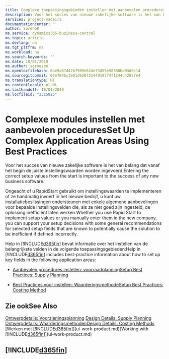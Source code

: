 ```yaml
---
title: Complexe toepassingsgebieden instellen met aanbevolen procedures | Microsoft Docs
description: Voor het succes van nieuwe zakelijke software is het van belang dat vanaf het begin de juiste instellingswaarden worden ingevoerd.
services: project-madeira
documentationcenter: ''
author: SorenGP
ms.service: dynamics365-business-central
ms.topic: article
ms.devlang: na
ms.tgt_pltfrm: na
ms.workload: na
ms.search.keywords: ''
ms.date: 10/01/2019
ms.author: sgroespe
ms.openlocfilehash: 6ae9a67442b7909e624e73d55e58388be03d0c14
ms.sourcegitcommit: 02e704bc3e01d62072144919774f1244c42827e4
ms.translationtype: HT
ms.contentlocale: nl-NL
ms.lasthandoff: 10/01/2019
ms.locfileid: "2315825"
---
```

# <a name="set-up-complex-application-areas-using-best-practices"></a><span data-ttu-id="dc62b-103">Complexe modules instellen met aanbevolen procedures</span><span class="sxs-lookup"><span data-stu-id="dc62b-103">Set Up Complex Application Areas Using Best Practices</span></span>
<span data-ttu-id="dc62b-104">Voor het succes van nieuwe zakelijke software is het van belang dat vanaf het begin de juiste instellingswaarden worden ingevoerd.</span><span class="sxs-lookup"><span data-stu-id="dc62b-104">Entering the correct setup values from the start is important to the success of any new business software.</span></span>  

 <span data-ttu-id="dc62b-105">Ongeacht of u RapidStart gebruikt om instellingswaarden te implementeren of ze handmatig invoert in het nieuwe bedrijf, u kunt uw installatiebeslissingen ondersteunen met enkele algemene aanbevelingen voor bepaalde instellingsvelden die, als ze niet goed zijn ingesteld, de oplossing inefficiënt laten werken.</span><span class="sxs-lookup"><span data-stu-id="dc62b-105">Whether you use Rapid Start to implement setup values or you manually enter them in the new company, you can support your setup decisions with some general recommendations for selected setup fields that are known to potentially cause the solution to be inefficient if defined incorrectly.</span></span>  

 <span data-ttu-id="dc62b-106">Help in [!INCLUDE[d365fin](includes/d365fin_md.md)] bevat informatie over het instellen van de belangrijkste velden in de volgende toepassingsgebieden:</span><span class="sxs-lookup"><span data-stu-id="dc62b-106">Help in [!INCLUDE[d365fin](includes/d365fin_md.md)] includes best-practice information about how to set up key fields in the following application areas:</span></span>  

-   [<span data-ttu-id="dc62b-107">Aanbevolen procedures instellen: voorraadplanning</span><span class="sxs-lookup"><span data-stu-id="dc62b-107">Setup Best Practices: Supply Planning</span></span>](setup-best-practices-supply-planning.md)  

-   [<span data-ttu-id="dc62b-108">Best Practices voor instellen: Waarderingsmethode</span><span class="sxs-lookup"><span data-stu-id="dc62b-108">Setup Best Practices: Costing Method</span></span>](setup-best-practices-costing-method.md)  

## <a name="see-also"></a><span data-ttu-id="dc62b-109">Zie ook</span><span class="sxs-lookup"><span data-stu-id="dc62b-109">See Also</span></span>  
<span data-ttu-id="dc62b-110">[Ontwerpdetails: Voorzieningsplanning](design-details-supply-planning.md) </span><span class="sxs-lookup"><span data-stu-id="dc62b-110">[Design Details: Supply Planning](design-details-supply-planning.md) </span></span>  
[<span data-ttu-id="dc62b-111">Ontwerpdetails: Waarderingsmethoden</span><span class="sxs-lookup"><span data-stu-id="dc62b-111">Design Details: Costing Methods</span></span>](design-details-costing-methods.md)  
<span data-ttu-id="dc62b-112">[Werken met [!INCLUDE[d365fin](includes/d365fin_md.md)]](ui-work-product.md)</span><span class="sxs-lookup"><span data-stu-id="dc62b-112">[Working with [!INCLUDE[d365fin](includes/d365fin_md.md)]](ui-work-product.md)</span></span>

## [!INCLUDE[d365fin](includes/free_trial_md.md)]  
 
